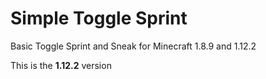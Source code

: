 # Simple Toggle Sprint
Basic Toggle Sprint and Sneak for Minecraft 1.8.9 and 1.12.2

This is the **1.12.2** version